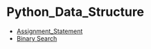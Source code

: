# Python_Data_Structure
* [Assignment_Statement](https://github.com/imhimansu28/Python_Data_Structure/blob/master/Topic/Assignment_statement.md)
* [Binary Search](https://github.com/imhimansu28/Python_Data_Structure/blob/master/Topic/Binary_Search.md)
